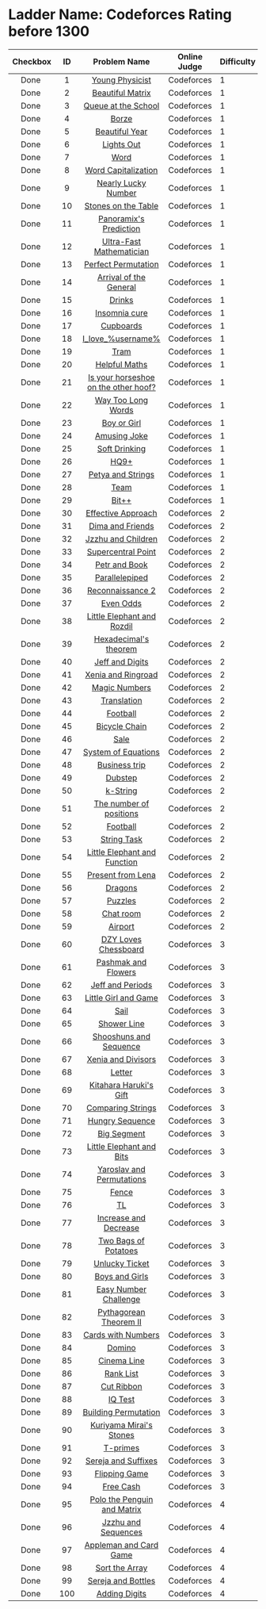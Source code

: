 # Ladder Name: Codeforces Rating before 1300

| Checkbox | ID  | Problem Name | Online Judge | Difficulty |
|---|:---:|:---:|---|---|
|<img src="https://a2oj.thao.pw/?handle=FanTDung20Nam&url=http%3A//codeforces.com/problemset/problem/69/A" width="13px"/> Done|1|[Young Physicist](http://codeforces.com/problemset/problem/69/A)|Codeforces|1|
|<img src="https://a2oj.thao.pw/?handle=FanTDung20Nam&url=http%3A//codeforces.com/problemset/problem/263/A" width="13px"/> Done|2|[Beautiful Matrix](http://codeforces.com/problemset/problem/263/A)|Codeforces|1|
|<img src="https://a2oj.thao.pw/?handle=FanTDung20Nam&url=http%3A//codeforces.com/problemset/problem/266/B" width="13px"/> Done|3|[Queue at the School](http://codeforces.com/problemset/problem/266/B)|Codeforces|1|
|<img src="https://a2oj.thao.pw/?handle=FanTDung20Nam&url=http%3A//codeforces.com/problemset/problem/32/B" width="13px"/> Done|4|[Borze](http://codeforces.com/problemset/problem/32/B)|Codeforces|1|
|<img src="https://a2oj.thao.pw/?handle=FanTDung20Nam&url=http%3A//codeforces.com/problemset/problem/271/A" width="13px"/> Done|5|[Beautiful Year](http://codeforces.com/problemset/problem/271/A)|Codeforces|1|
|<img src="https://a2oj.thao.pw/?handle=FanTDung20Nam&url=http%3A//codeforces.com/problemset/problem/275/A" width="13px"/> Done|6|[Lights Out](http://codeforces.com/problemset/problem/275/A)|Codeforces|1|
|<img src="https://a2oj.thao.pw/?handle=FanTDung20Nam&url=http%3A//codeforces.com/problemset/problem/59/A" width="13px"/> Done|7|[Word](http://codeforces.com/problemset/problem/59/A)|Codeforces|1|
|<img src="https://a2oj.thao.pw/?handle=FanTDung20Nam&url=http%3A//codeforces.com/problemset/problem/281/A" width="13px"/> Done|8|[Word Capitalization](http://codeforces.com/problemset/problem/281/A)|Codeforces|1|
|<img src="https://a2oj.thao.pw/?handle=FanTDung20Nam&url=http%3A//codeforces.com/problemset/problem/110/A" width="13px"/> Done|9|[Nearly Lucky Number](http://codeforces.com/problemset/problem/110/A)|Codeforces|1|
|<img src="https://a2oj.thao.pw/?handle=FanTDung20Nam&url=http%3A//codeforces.com/problemset/problem/266/A" width="13px"/> Done|10|[Stones on the Table](http://codeforces.com/problemset/problem/266/A)|Codeforces|1|
|<img src="https://a2oj.thao.pw/?handle=FanTDung20Nam&url=http%3A//codeforces.com/problemset/problem/80/A" width="13px"/> Done|11|[Panoramix's Prediction](http://codeforces.com/problemset/problem/80/A)|Codeforces|1|
|<img src="https://a2oj.thao.pw/?handle=FanTDung20Nam&url=http%3A//codeforces.com/problemset/problem/61/A" width="13px"/> Done|12|[Ultra-Fast Mathematician](http://codeforces.com/problemset/problem/61/A)|Codeforces|1|
|<img src="https://a2oj.thao.pw/?handle=FanTDung20Nam&url=http%3A//codeforces.com/problemset/problem/233/A" width="13px"/> Done|13|[Perfect Permutation](http://codeforces.com/problemset/problem/233/A)|Codeforces|1|
|<img src="https://a2oj.thao.pw/?handle=FanTDung20Nam&url=http%3A//codeforces.com/problemset/problem/144/A" width="13px"/> Done|14|[Arrival of the General](http://codeforces.com/problemset/problem/144/A)|Codeforces|1|
|<img src="https://a2oj.thao.pw/?handle=FanTDung20Nam&url=http%3A//codeforces.com/problemset/problem/200/B" width="13px"/> Done|15|[Drinks](http://codeforces.com/problemset/problem/200/B)|Codeforces|1|
|<img src="https://a2oj.thao.pw/?handle=FanTDung20Nam&url=http%3A//codeforces.com/problemset/problem/148/A" width="13px"/> Done|16|[Insomnia cure](http://codeforces.com/problemset/problem/148/A)|Codeforces|1|
|<img src="https://a2oj.thao.pw/?handle=FanTDung20Nam&url=http%3A//codeforces.com/problemset/problem/248/A" width="13px"/> Done|17|[Cupboards](http://codeforces.com/problemset/problem/248/A)|Codeforces|1|
|<img src="https://a2oj.thao.pw/?handle=FanTDung20Nam&url=http%3A//codeforces.com/problemset/problem/155/A" width="13px"/> Done|18|[I_love_\%username\%](http://codeforces.com/problemset/problem/155/A)|Codeforces|1|
|<img src="https://a2oj.thao.pw/?handle=FanTDung20Nam&url=http%3A//codeforces.com/problemset/problem/116/A" width="13px"/> Done|19|[Tram](http://codeforces.com/problemset/problem/116/A)|Codeforces|1|
|<img src="https://a2oj.thao.pw/?handle=FanTDung20Nam&url=http%3A//codeforces.com/problemset/problem/339/A" width="13px"/> Done|20|[Helpful Maths](http://codeforces.com/problemset/problem/339/A)|Codeforces|1|
|<img src="https://a2oj.thao.pw/?handle=FanTDung20Nam&url=http%3A//codeforces.com/problemset/problem/228/A" width="13px"/> Done|21|[Is your horseshoe on the other hoof?](http://codeforces.com/problemset/problem/228/A)|Codeforces|1|
|<img src="https://a2oj.thao.pw/?handle=FanTDung20Nam&url=http%3A//codeforces.com/problemset/problem/71/A" width="13px"/> Done|22|[Way Too Long Words](http://codeforces.com/problemset/problem/71/A)|Codeforces|1|
|<img src="https://a2oj.thao.pw/?handle=FanTDung20Nam&url=http%3A//codeforces.com/problemset/problem/236/A" width="13px"/> Done|23|[Boy or Girl](http://codeforces.com/problemset/problem/236/A)|Codeforces|1|
|<img src="https://a2oj.thao.pw/?handle=FanTDung20Nam&url=http%3A//codeforces.com/problemset/problem/141/A" width="13px"/> Done|24|[Amusing Joke](http://codeforces.com/problemset/problem/141/A)|Codeforces|1|
|<img src="https://a2oj.thao.pw/?handle=FanTDung20Nam&url=http%3A//codeforces.com/problemset/problem/151/A" width="13px"/> Done|25|[Soft Drinking](http://codeforces.com/problemset/problem/151/A)|Codeforces|1|
|<img src="https://a2oj.thao.pw/?handle=FanTDung20Nam&url=http%3A//codeforces.com/problemset/problem/133/A" width="13px"/> Done|26|[HQ9+](http://codeforces.com/problemset/problem/133/A)|Codeforces|1|
|<img src="https://a2oj.thao.pw/?handle=FanTDung20Nam&url=http%3A//codeforces.com/problemset/problem/112/A" width="13px"/> Done|27|[Petya and Strings](http://codeforces.com/problemset/problem/112/A)|Codeforces|1|
|<img src="https://a2oj.thao.pw/?handle=FanTDung20Nam&url=http%3A//codeforces.com/problemset/problem/231/A" width="13px"/> Done|28|[Team](http://codeforces.com/problemset/problem/231/A)|Codeforces|1|
|<img src="https://a2oj.thao.pw/?handle=FanTDung20Nam&url=http%3A//codeforces.com/problemset/problem/282/A" width="13px"/> Done|29|[Bit++](http://codeforces.com/problemset/problem/282/A)|Codeforces|1|
|<img src="https://a2oj.thao.pw/?handle=FanTDung20Nam&url=http%3A//codeforces.com/problemset/problem/227/B" width="13px"/> Done|30|[Effective Approach](http://codeforces.com/problemset/problem/227/B)|Codeforces|2|
|<img src="https://a2oj.thao.pw/?handle=FanTDung20Nam&url=http%3A//codeforces.com/problemset/problem/272/A" width="13px"/> Done|31|[Dima and Friends](http://codeforces.com/problemset/problem/272/A)|Codeforces|2|
|<img src="https://a2oj.thao.pw/?handle=FanTDung20Nam&url=http%3A//codeforces.com/problemset/problem/450/A" width="13px"/> Done|32|[Jzzhu and Children](http://codeforces.com/problemset/problem/450/A)|Codeforces|2|
|<img src="https://a2oj.thao.pw/?handle=FanTDung20Nam&url=http%3A//codeforces.com/problemset/problem/165/A" width="13px"/> Done|33|[Supercentral Point](http://codeforces.com/problemset/problem/165/A)|Codeforces|2|
|<img src="https://a2oj.thao.pw/?handle=FanTDung20Nam&url=http%3A//codeforces.com/problemset/problem/139/A" width="13px"/> Done|34|[Petr and Book](http://codeforces.com/problemset/problem/139/A)|Codeforces|2|
|<img src="https://a2oj.thao.pw/?handle=FanTDung20Nam&url=http%3A//codeforces.com/problemset/problem/224/A" width="13px"/> Done|35|[Parallelepiped](http://codeforces.com/problemset/problem/224/A)|Codeforces|2|
|<img src="https://a2oj.thao.pw/?handle=FanTDung20Nam&url=http%3A//codeforces.com/problemset/problem/34/A" width="13px"/> Done|36|[Reconnaissance 2](http://codeforces.com/problemset/problem/34/A)|Codeforces|2|
|<img src="https://a2oj.thao.pw/?handle=FanTDung20Nam&url=http%3A//codeforces.com/problemset/problem/318/A" width="13px"/> Done|37|[Even Odds](http://codeforces.com/problemset/problem/318/A)|Codeforces|2|
|<img src="https://a2oj.thao.pw/?handle=FanTDung20Nam&url=http%3A//codeforces.com/problemset/problem/205/A" width="13px"/> Done|38|[Little Elephant and Rozdil](http://codeforces.com/problemset/problem/205/A)|Codeforces|2|
|<img src="https://a2oj.thao.pw/?handle=FanTDung20Nam&url=http%3A//codeforces.com/problemset/problem/199/A" width="13px"/> Done|39|[Hexadecimal's theorem](http://codeforces.com/problemset/problem/199/A)|Codeforces|2|
|<img src="https://a2oj.thao.pw/?handle=FanTDung20Nam&url=http%3A//codeforces.com/problemset/problem/352/A" width="13px"/> Done|40|[Jeff and Digits](http://codeforces.com/problemset/problem/352/A)|Codeforces|2|
|<img src="https://a2oj.thao.pw/?handle=FanTDung20Nam&url=http%3A//codeforces.com/problemset/problem/339/B" width="13px"/> Done|41|[Xenia and Ringroad](http://codeforces.com/problemset/problem/339/B)|Codeforces|2|
|<img src="https://a2oj.thao.pw/?handle=FanTDung20Nam&url=http%3A//codeforces.com/problemset/problem/320/A" width="13px"/> Done|42|[Magic Numbers](http://codeforces.com/problemset/problem/320/A)|Codeforces|2|
|<img src="https://a2oj.thao.pw/?handle=FanTDung20Nam&url=http%3A//codeforces.com/problemset/problem/41/A" width="13px"/> Done|43|[Translation](http://codeforces.com/problemset/problem/41/A)|Codeforces|2|
|<img src="https://a2oj.thao.pw/?handle=FanTDung20Nam&url=http%3A//codeforces.com/problemset/problem/43/A" width="13px"/> Done|44|[Football](http://codeforces.com/problemset/problem/43/A)|Codeforces|2|
|<img src="https://a2oj.thao.pw/?handle=FanTDung20Nam&url=http%3A//codeforces.com/problemset/problem/215/A" width="13px"/> Done|45|[Bicycle Chain](http://codeforces.com/problemset/problem/215/A)|Codeforces|2|
|<img src="https://a2oj.thao.pw/?handle=FanTDung20Nam&url=http%3A//codeforces.com/problemset/problem/34/B" width="13px"/> Done|46|[Sale](http://codeforces.com/problemset/problem/34/B)|Codeforces|2|
|<img src="https://a2oj.thao.pw/?handle=FanTDung20Nam&url=http%3A//codeforces.com/problemset/problem/214/A" width="13px"/> Done|47|[System of Equations](http://codeforces.com/problemset/problem/214/A)|Codeforces|2|
|<img src="https://a2oj.thao.pw/?handle=FanTDung20Nam&url=http%3A//codeforces.com/problemset/problem/149/A" width="13px"/> Done|48|[Business trip](http://codeforces.com/problemset/problem/149/A)|Codeforces|2|
|<img src="https://a2oj.thao.pw/?handle=FanTDung20Nam&url=http%3A//codeforces.com/problemset/problem/208/A" width="13px"/> Done|49|[Dubstep](http://codeforces.com/problemset/problem/208/A)|Codeforces|2|
|<img src="https://a2oj.thao.pw/?handle=FanTDung20Nam&url=http%3A//codeforces.com/problemset/problem/219/A" width="13px"/> Done|50|[k-String](http://codeforces.com/problemset/problem/219/A)|Codeforces|2|
|<img src="https://a2oj.thao.pw/?handle=FanTDung20Nam&url=http%3A//codeforces.com/problemset/problem/124/A" width="13px"/> Done|51|[The number of positions](http://codeforces.com/problemset/problem/124/A)|Codeforces|2|
|<img src="https://a2oj.thao.pw/?handle=FanTDung20Nam&url=http%3A//codeforces.com/problemset/problem/96/A" width="13px"/> Done|52|[Football](http://codeforces.com/problemset/problem/96/A)|Codeforces|2|
|<img src="https://a2oj.thao.pw/?handle=FanTDung20Nam&url=http%3A//codeforces.com/problemset/problem/118/A" width="13px"/> Done|53|[String Task](http://codeforces.com/problemset/problem/118/A)|Codeforces|2|
|<img src="https://a2oj.thao.pw/?handle=FanTDung20Nam&url=http%3A//codeforces.com/problemset/problem/221/A" width="13px"/> Done|54|[Little Elephant and Function](http://codeforces.com/problemset/problem/221/A)|Codeforces|2|
|<img src="https://a2oj.thao.pw/?handle=FanTDung20Nam&url=http%3A//codeforces.com/problemset/problem/118/B" width="13px"/> Done|55|[Present from Lena](http://codeforces.com/problemset/problem/118/B)|Codeforces|2|
|<img src="https://a2oj.thao.pw/?handle=FanTDung20Nam&url=http%3A//codeforces.com/problemset/problem/230/A" width="13px"/> Done|56|[Dragons](http://codeforces.com/problemset/problem/230/A)|Codeforces|2|
|<img src="https://a2oj.thao.pw/?handle=FanTDung20Nam&url=http%3A//codeforces.com/problemset/problem/337/A" width="13px"/> Done|57|[Puzzles](http://codeforces.com/problemset/problem/337/A)|Codeforces|2|
|<img src="https://a2oj.thao.pw/?handle=FanTDung20Nam&url=http%3A//codeforces.com/problemset/problem/58/A" width="13px"/> Done|58|[Chat room](http://codeforces.com/problemset/problem/58/A)|Codeforces|2|
|<img src="https://a2oj.thao.pw/?handle=FanTDung20Nam&url=http%3A//codeforces.com/problemset/problem/218/B" width="13px"/> Done|59|[Airport](http://codeforces.com/problemset/problem/218/B)|Codeforces|2|
|<img src="https://a2oj.thao.pw/?handle=FanTDung20Nam&url=http%3A//codeforces.com/problemset/problem/445/A" width="13px"/> Done|60|[DZY Loves Chessboard](http://codeforces.com/problemset/problem/445/A)|Codeforces|3|
|<img src="https://a2oj.thao.pw/?handle=FanTDung20Nam&url=http%3A//codeforces.com/problemset/problem/459/B" width="13px"/> Done|61|[Pashmak and Flowers](http://codeforces.com/problemset/problem/459/B)|Codeforces|3|
|<img src="https://a2oj.thao.pw/?handle=FanTDung20Nam&url=http%3A//codeforces.com/problemset/problem/352/B" width="13px"/> Done|62|[Jeff and Periods](http://codeforces.com/problemset/problem/352/B)|Codeforces|3|
|<img src="https://a2oj.thao.pw/?handle=FanTDung20Nam&url=http%3A//codeforces.com/problemset/problem/276/B" width="13px"/> Done|63|[Little Girl and Game](http://codeforces.com/problemset/problem/276/B)|Codeforces|3|
|<img src="https://a2oj.thao.pw/?handle=FanTDung20Nam&url=http%3A//codeforces.com/problemset/problem/298/B" width="13px"/> Done|64|[Sail](http://codeforces.com/problemset/problem/298/B)|Codeforces|3|
|<img src="https://a2oj.thao.pw/?handle=FanTDung20Nam&url=http%3A//codeforces.com/problemset/problem/431/B" width="13px"/> Done|65|[Shower Line](http://codeforces.com/problemset/problem/431/B)|Codeforces|3|
|<img src="https://a2oj.thao.pw/?handle=FanTDung20Nam&url=http%3A//codeforces.com/problemset/problem/222/A" width="13px"/> Done|66|[Shooshuns and Sequence ](http://codeforces.com/problemset/problem/222/A)|Codeforces|3|
|<img src="https://a2oj.thao.pw/?handle=FanTDung20Nam&url=http%3A//codeforces.com/problemset/problem/342/A" width="13px"/> Done|67|[Xenia and Divisors](http://codeforces.com/problemset/problem/342/A)|Codeforces|3|
|<img src="https://a2oj.thao.pw/?handle=FanTDung20Nam&url=http%3A//codeforces.com/problemset/problem/43/B" width="13px"/> Done|68|[Letter](http://codeforces.com/problemset/problem/43/B)|Codeforces|3|
|<img src="https://a2oj.thao.pw/?handle=FanTDung20Nam&url=http%3A//codeforces.com/problemset/problem/433/A" width="13px"/> Done|69|[Kitahara Haruki's Gift](http://codeforces.com/problemset/problem/433/A)|Codeforces|3|
|<img src="https://a2oj.thao.pw/?handle=FanTDung20Nam&url=http%3A//codeforces.com/problemset/problem/186/A" width="13px"/> Done|70|[Comparing Strings](http://codeforces.com/problemset/problem/186/A)|Codeforces|3|
|<img src="https://a2oj.thao.pw/?handle=FanTDung20Nam&url=http%3A//codeforces.com/problemset/problem/327/B" width="13px"/> Done|71|[Hungry Sequence](http://codeforces.com/problemset/problem/327/B)|Codeforces|3|
|<img src="https://a2oj.thao.pw/?handle=FanTDung20Nam&url=http%3A//codeforces.com/problemset/problem/242/B" width="13px"/> Done|72|[Big Segment](http://codeforces.com/problemset/problem/242/B)|Codeforces|3|
|<img src="https://a2oj.thao.pw/?handle=FanTDung20Nam&url=http%3A//codeforces.com/problemset/problem/258/A" width="13px"/> Done|73|[Little Elephant and Bits](http://codeforces.com/problemset/problem/258/A)|Codeforces|3|
|<img src="https://a2oj.thao.pw/?handle=FanTDung20Nam&url=http%3A//codeforces.com/problemset/problem/296/A" width="13px"/> Done|74|[Yaroslav and Permutations](http://codeforces.com/problemset/problem/296/A)|Codeforces|3|
|<img src="https://a2oj.thao.pw/?handle=FanTDung20Nam&url=http%3A//codeforces.com/problemset/problem/363/B" width="13px"/> Done|75|[Fence](http://codeforces.com/problemset/problem/363/B)|Codeforces|3|
|<img src="https://a2oj.thao.pw/?handle=FanTDung20Nam&url=http%3A//codeforces.com/problemset/problem/350/A" width="13px"/> Done|76|[TL](http://codeforces.com/problemset/problem/350/A)|Codeforces|3|
|<img src="https://a2oj.thao.pw/?handle=FanTDung20Nam&url=http%3A//codeforces.com/problemset/problem/246/B" width="13px"/> Done|77|[Increase and Decrease](http://codeforces.com/problemset/problem/246/B)|Codeforces|3|
|<img src="https://a2oj.thao.pw/?handle=FanTDung20Nam&url=http%3A//codeforces.com/problemset/problem/239/A" width="13px"/> Done|78|[Two Bags of Potatoes](http://codeforces.com/problemset/problem/239/A)|Codeforces|3|
|<img src="https://a2oj.thao.pw/?handle=FanTDung20Nam&url=http%3A//codeforces.com/problemset/problem/160/B" width="13px"/> Done|79|[Unlucky Ticket](http://codeforces.com/problemset/problem/160/B)|Codeforces|3|
|<img src="https://a2oj.thao.pw/?handle=FanTDung20Nam&url=http%3A//codeforces.com/problemset/problem/253/A" width="13px"/> Done|80|[Boys and Girls](http://codeforces.com/problemset/problem/253/A)|Codeforces|3|
|<img src="https://a2oj.thao.pw/?handle=FanTDung20Nam&url=http%3A//codeforces.com/problemset/problem/236/B" width="13px"/> Done|81|[Easy Number Challenge](http://codeforces.com/problemset/problem/236/B)|Codeforces|3|
|<img src="https://a2oj.thao.pw/?handle=FanTDung20Nam&url=http%3A//codeforces.com/problemset/problem/304/A" width="13px"/> Done|82|[Pythagorean Theorem II](http://codeforces.com/problemset/problem/304/A)|Codeforces|3|
|<img src="https://a2oj.thao.pw/?handle=FanTDung20Nam&url=http%3A//codeforces.com/problemset/problem/254/A" width="13px"/> Done|83|[Cards with Numbers](http://codeforces.com/problemset/problem/254/A)|Codeforces|3|
|<img src="https://a2oj.thao.pw/?handle=FanTDung20Nam&url=http%3A//codeforces.com/problemset/problem/353/A" width="13px"/> Done|84|[Domino](http://codeforces.com/problemset/problem/353/A)|Codeforces|3|
|<img src="https://a2oj.thao.pw/?handle=FanTDung20Nam&url=http%3A//codeforces.com/problemset/problem/349/A" width="13px"/> Done|85|[Cinema Line](http://codeforces.com/problemset/problem/349/A)|Codeforces|3|
|<img src="https://a2oj.thao.pw/?handle=FanTDung20Nam&url=http%3A//codeforces.com/problemset/problem/166/A" width="13px"/> Done|86|[Rank List](http://codeforces.com/problemset/problem/166/A)|Codeforces|3|
|<img src="https://a2oj.thao.pw/?handle=FanTDung20Nam&url=http%3A//codeforces.com/problemset/problem/189/A" width="13px"/> Done|87|[Cut Ribbon](http://codeforces.com/problemset/problem/189/A)|Codeforces|3|
|<img src="https://a2oj.thao.pw/?handle=FanTDung20Nam&url=http%3A//codeforces.com/problemset/problem/287/A" width="13px"/> Done|88|[IQ Test](http://codeforces.com/problemset/problem/287/A)|Codeforces|3|
|<img src="https://a2oj.thao.pw/?handle=FanTDung20Nam&url=http%3A//codeforces.com/problemset/problem/285/C" width="13px"/> Done|89|[Building Permutation](http://codeforces.com/problemset/problem/285/C)|Codeforces|3|
|<img src="https://a2oj.thao.pw/?handle=FanTDung20Nam&url=http%3A//codeforces.com/problemset/problem/433/B" width="13px"/> Done|90|[Kuriyama Mirai's Stones](http://codeforces.com/problemset/problem/433/B)|Codeforces|3|
|<img src="https://a2oj.thao.pw/?handle=FanTDung20Nam&url=http%3A//codeforces.com/problemset/problem/230/B" width="13px"/> Done|91|[T-primes](http://codeforces.com/problemset/problem/230/B)|Codeforces|3|
|<img src="https://a2oj.thao.pw/?handle=FanTDung20Nam&url=http%3A//codeforces.com/problemset/problem/368/B" width="13px"/> Done|92|[Sereja and Suffixes](http://codeforces.com/problemset/problem/368/B)|Codeforces|3|
|<img src="https://a2oj.thao.pw/?handle=FanTDung20Nam&url=http%3A//codeforces.com/problemset/problem/327/A" width="13px"/> Done|93|[Flipping Game](http://codeforces.com/problemset/problem/327/A)|Codeforces|3|
|<img src="https://a2oj.thao.pw/?handle=FanTDung20Nam&url=http%3A//codeforces.com/problemset/problem/237/A" width="13px"/> Done|94|[Free Cash](http://codeforces.com/problemset/problem/237/A)|Codeforces|3|
|<img src="https://a2oj.thao.pw/?handle=FanTDung20Nam&url=http%3A//codeforces.com/problemset/problem/289/B" width="13px"/> Done|95|[Polo the Penguin and Matrix](http://codeforces.com/problemset/problem/289/B)|Codeforces|4|
|<img src="https://a2oj.thao.pw/?handle=FanTDung20Nam&url=http%3A//codeforces.com/problemset/problem/450/B" width="13px"/> Done|96|[Jzzhu and Sequences](http://codeforces.com/problemset/problem/450/B)|Codeforces|4|
|<img src="https://a2oj.thao.pw/?handle=FanTDung20Nam&url=http%3A//codeforces.com/problemset/problem/462/B" width="13px"/> Done|97|[Appleman and Card Game](http://codeforces.com/problemset/problem/462/B)|Codeforces|4|
|<img src="https://a2oj.thao.pw/?handle=FanTDung20Nam&url=http%3A//codeforces.com/problemset/problem/451/B" width="13px"/> Done|98|[Sort the Array](http://codeforces.com/problemset/problem/451/B)|Codeforces|4|
|<img src="https://a2oj.thao.pw/?handle=FanTDung20Nam&url=http%3A//codeforces.com/problemset/problem/315/A" width="13px"/> Done|99|[Sereja and Bottles](http://codeforces.com/problemset/problem/315/A)|Codeforces|4|
|<img src="https://a2oj.thao.pw/?handle=FanTDung20Nam&url=http%3A//codeforces.com/problemset/problem/260/A" width="13px"/> Done|100|[Adding Digits](http://codeforces.com/problemset/problem/260/A)|Codeforces|4|
